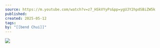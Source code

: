 ```yaml
---
source: https://m.youtube.com/watch?v=z7_HSkVYyPs&pp=ygUJY2hpdSBiZW5k
published: 
created: 2025-05-12
tags: 
by: "[[bend Chui]]"
---
```

![](https://www.youtube.com/watch?v=z7_HSkVYyPs)